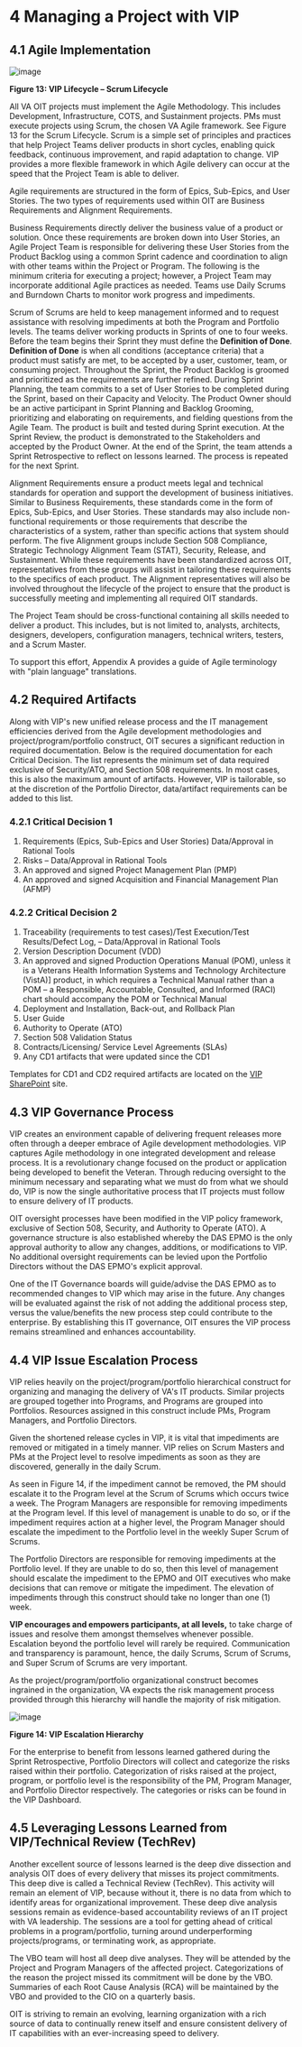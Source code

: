 # 4 Managing a Project with VIP

## 4.1 Agile Implementation

![image](https://user-images.githubusercontent.com/16787361/42826681-fd168e28-89b2-11e8-92cb-aeb7d8a2f228.png)

**Figure 13: VIP Lifecycle – Scrum Lifecycle**

All VA OIT projects must implement the Agile Methodology. This includes Development, Infrastructure, COTS, and Sustainment projects. PMs must execute projects using Scrum, the chosen VA Agile framework. See Figure 13 for the Scrum Lifecycle. Scrum is a simple set of principles and practices that help Project Teams deliver products in short cycles, enabling quick feedback, continuous improvement, and rapid adaptation to change. VIP provides a more flexible framework in which Agile delivery can occur at the speed that the Project Team is able to deliver.

Agile requirements are structured in the form of Epics, Sub-Epics, and User Stories. The two types of requirements used within OIT are Business Requirements and Alignment Requirements.

Business Requirements directly deliver the business value of a product or solution. Once these requirements are broken down into User Stories, an Agile Project Team is responsible for delivering these User Stories from the Product Backlog using a common Sprint cadence and coordination to align with other teams within the Project or Program. The following is the minimum criteria for executing a project; however, a Project Team may incorporate additional Agile practices as needed. Teams use Daily Scrums and Burndown Charts to monitor work progress and impediments.

Scrum of Scrums are held to keep management informed and to request assistance with resolving impediments at both the Program and Portfolio levels. The teams deliver working products in Sprints of one to four weeks. Before the team begins their Sprint they must define the **Definition of Done**. **Definition of Done** is when all conditions (acceptance criteria) that a product must satisfy are met, to be accepted by a user, customer, team, or consuming project. Throughout the Sprint, the Product Backlog is groomed and prioritized as the requirements are further refined. During Sprint Planning, the team commits to a set of User Stories to be completed during the Sprint, based on their Capacity and Velocity. The Product Owner should be an active participant in Sprint Planning and Backlog Grooming, prioritizing and elaborating on requirements, and fielding questions from the Agile Team. The product is built and tested during Sprint execution. At the Sprint Review, the product is demonstrated to the Stakeholders and accepted by the Product Owner. At the end of the Sprint, the team attends a Sprint Retrospective to reflect on lessons learned. The process is repeated for the next Sprint.

Alignment Requirements ensure a product meets legal and technical standards for operation and support the development of business initiatives. Similar to Business Requirements, these standards come in the form of Epics, Sub-Epics, and User Stories. These standards may also include non-functional requirements or those requirements that describe the characteristics of a system, rather than specific actions that system should perform. The five Alignment groups include Section 508 Compliance, Strategic Technology Alignment Team (STAT), Security, Release, and Sustainment. While these requirements have been standardized across OIT, representatives from these groups will assist in tailoring these requirements to the specifics of each product. The Alignment representatives will also be involved throughout the lifecycle of the project to ensure that the product is successfully meeting and implementing all required OIT standards.

The Project Team should be cross-functional containing all skills needed to deliver a product. This includes, but is not limited to, analysts, architects, designers, developers, configuration managers, technical writers, testers, and a Scrum Master.

To support this effort, Appendix A provides a guide of Agile terminology with "plain language" translations.

## 4.2 Required Artifacts

Along with VIP's new unified release process and the IT management efficiencies derived from the Agile development methodologies and project/program/portfolio construct, OIT secures a significant reduction in required documentation. Below is the required documentation for each Critical Decision. The list represents the minimum set of data required exclusive of Security/ATO, and Section 508 requirements. In most cases, this is also the maximum amount of artifacts. However, VIP is tailorable, so at the discretion of the Portfolio Director, data/artifact requirements can be added to this list.

### 4.2.1 Critical Decision 1

1. Requirements (Epics, Sub-Epics and User Stories) Data/Approval in Rational Tools
2. Risks – Data/Approval in Rational Tools
3. An approved and signed Project Management Plan (PMP)
4. An approved and signed Acquisition and Financial Management Plan (AFMP)

### 4.2.2 Critical Decision 2

1. Traceability (requirements to test cases)/Test Execution/Test Results/Defect Log, – Data/Approval in Rational Tools
2. Version Description Document (VDD)
3. An approved and signed Production Operations Manual (POM), unless it is a Veterans Health Information Systems and Technology Architecture (VistA)] product, in which requires a Technical Manual rather than a POM – a Responsible, Accountable, Consulted, and Informed (RACI) chart should accompany the POM or Technical Manual
4. Deployment and Installation, Back-out, and Rollback Plan
5. User Guide
6. Authority to Operate (ATO)
7. Section 508 Validation Status
8. Contracts/Licensing/ Service Level Agreements (SLAs)
9. Any CD1 artifacts that were updated since the CD1

Templates for CD1 and CD2 required artifacts are located on the [VIP SharePoint](https://vaww.vaco.portal.va.gov/sites/OIT/epmo/vip/Pages/Assessment%20and%20Reporting.aspx) site.

## 4.3 VIP Governance Process

VIP creates an environment capable of delivering frequent releases more often through a deeper embrace of Agile development methodologies. VIP captures Agile methodology in one integrated development and release process. It is a revolutionary change focused on the product or application being developed to benefit the Veteran. Through reducing oversight to the minimum necessary and separating what we must do from what we should do, VIP is now the single authoritative process that IT projects must follow to ensure delivery of IT products.

OIT oversight processes have been modified in the VIP policy framework, exclusive of Section 508, Security, and Authority to Operate (ATO). A governance structure is also established whereby the DAS EPMO is the only approval authority to allow any changes, additions, or modifications to VIP. No additional oversight requirements can be levied upon the Portfolio Directors without the DAS EPMO's explicit approval.

One of the IT Governance boards will guide/advise the DAS EPMO as to recommended changes to VIP which may arise in the future. Any changes will be evaluated against the risk of not adding the additional process step, versus the value/benefits the new process step could contribute to the enterprise. By establishing this IT governance, OIT ensures the VIP process remains streamlined and enhances accountability.

## 4.4 VIP Issue Escalation Process

VIP relies heavily on the project/program/portfolio hierarchical construct for organizing and managing the delivery of VA's IT products. Similar projects are grouped together into Programs, and Programs are grouped into Portfolios. Resources assigned in this construct include PMs, Program Managers, and Portfolio Directors.

Given the shortened release cycles in VIP, it is vital that impediments are removed or mitigated in a timely manner. VIP relies on Scrum Masters and PMs at the Project level to resolve impediments as soon as they are discovered, generally in the daily Scrum.

As seen in Figure 14, if the impediment cannot be removed, the PM should escalate it to the Program level at the Scrum of Scrums which occurs twice a week. The Program Managers are responsible for removing impediments at the Program level. If this level of management is unable to do so, or if the impediment requires action at a higher level, the Program Manager should escalate the impediment to the Portfolio level in the weekly Super Scrum of Scrums.

The Portfolio Directors are responsible for removing impediments at the Portfolio level. If they are unable to do so, then this level of management should escalate the impediment to the EPMO and OIT executives who make decisions that can remove or mitigate the impediment. The elevation of impediments through this construct should take no longer than one (1) week.

**VIP encourages and empowers participants, at all levels,** to take charge of issues and resolve them amongst themselves whenever possible. Escalation beyond the portfolio level will rarely be required. Communication and transparency is paramount, hence, the daily Scrums, Scrum of Scrums, and Super Scrum of Scrums are very important.

As the project/program/portfolio organizational construct becomes ingrained in the organization, VA expects the risk management process provided through this hierarchy will handle the majority of risk mitigation.

![image](https://user-images.githubusercontent.com/16787361/42826718-17465594-89b3-11e8-9355-a202c8bc4b69.png)

**Figure 14: VIP Escalation Hierarchy**

For the enterprise to benefit from lessons learned gathered during the Sprint Retrospective, Portfolio Directors will collect and categorize the risks raised within their portfolio. Categorization of risks raised at the project, program, or portfolio level is the responsibility of the PM, Program Manager, and Portfolio Director respectively. The categories or risks can be found in the VIP Dashboard.

## 4.5 Leveraging Lessons Learned from VIP/Technical Review (TechRev)

Another excellent source of lessons learned is the deep dive dissection and analysis OIT does of every delivery that misses its project commitments. This deep dive is called a Technical Review (TechRev). This activity will remain an element of VIP, because without it, there is no data from which to identify areas for organizational improvement. These deep dive analysis sessions remain as evidence-based accountability reviews of an IT project with VA leadership. The sessions are a tool for getting ahead of critical problems in a program/portfolio, turning around underperforming projects/programs, or terminating work, as appropriate.

The VBO team will host all deep dive analyses. They will be attended by the Project and Program Managers of the affected project. Categorizations of the reason the project missed its commitment will be done by the VBO. Summaries of each Root Cause Analysis (RCA) will be maintained by the VBO and provided to the CIO on a quarterly basis.

OIT is striving to remain an evolving, learning organization with a rich source of data to continually renew itself and ensure consistent delivery of IT capabilities with an ever-increasing speed to delivery.
